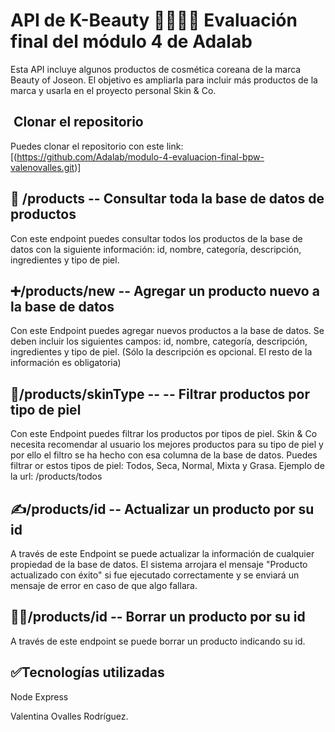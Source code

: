 # API de K-Beauty 💁‍♀🇰🇷 Evaluación final del módulo 4 de Adalab

Esta API incluye algunos productos de cosmética coreana de la marca Beauty of Joseon. El objetivo es ampliarla para incluir más productos de la marca y usarla en el proyecto personal Skin & Co.

## ​ **Clonar el repositorio** 

Puedes clonar el repositorio con este link: [(https://github.com/Adalab/modulo-4-evaluacion-final-bpw-valenovalles.git)]

## 📁 **/products -- Consultar toda la base de datos de productos**

Con este endpoint puedes consultar todos los productos de la base de datos con la siguiente información: id, nombre, categoría, descripción, ingredientes y tipo de piel.

## ➕​**/products/new -- Agregar un producto nuevo a la base de datos**

Con este Endpoint puedes agregar nuevos productos a la base de datos. 
Se deben incluir los siguientes campos: id, nombre, categoría, descripción, ingredientes y tipo de piel. (Sólo la descripción es opcional. El resto de la información es obligatoria)

## 🫶​**/products/skinType -- -- Filtrar productos por tipo de piel**

Con este Endpoint puedes filtrar los productos por tipos de piel. Skin & Co necesita recomendar al usuario los mejores productos para su tipo de piel y por ello el filtro se ha hecho con esa columna de la base de datos.
Puedes filtrar or estos tipos de piel: Todos, Seca, Normal, Mixta y Grasa.
Ejemplo de la url: /products/todos

## ​✍️​**/products/id -- Actualizar un producto por su id**

A través de este Endpoint se puede actualizar la información de cualquier propiedad de la base de datos. 
El sistema arrojara el mensaje "Producto actualizado con éxito" si fue ejecutado correctamente y se enviará un mensaje de error en caso de que algo fallara. 


## ​📂❌**/products/id -- Borrar un producto por su id**
A través de este endpoint se puede borrar un producto indicando su id. 

## ✅**Tecnologías utilizadas**

Node
Express

Valentina Ovalles Rodríguez.
